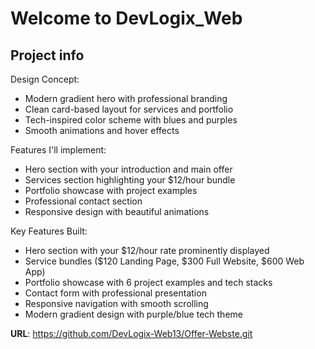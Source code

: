 # Welcome to DevLogix_Web

## Project info

Design Concept:
* Modern gradient hero with professional branding
* Clean card-based layout for services and portfolio
* Tech-inspired color scheme with blues and purples
* Smooth animations and hover effects

Features I'll implement:
* Hero section with your introduction and main offer
* Services section highlighting your $12/hour bundle
* Portfolio showcase with project examples
* Professional contact section
* Responsive design with beautiful animations

Key Features Built:
* Hero section with your $12/hour rate prominently displayed
* Service bundles ($120 Landing Page, $300 Full Website, $600 Web App)
* Portfolio showcase with 6 project examples and tech stacks
* Contact form with professional presentation
* Responsive navigation with smooth scrolling
* Modern gradient design with purple/blue tech theme

**URL**: https://github.com/DevLogix-Web13/Offer-Webste.git

